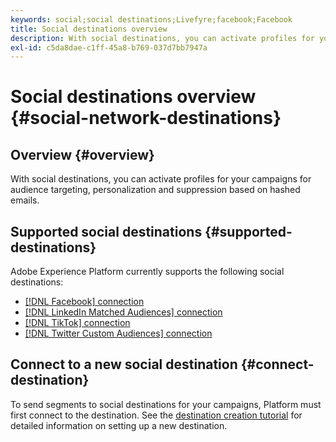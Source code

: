 ```yaml
---
keywords: social;social destinations;Livefyre;facebook;Facebook
title: Social destinations overview
description: With social destinations, you can activate profiles for your campaigns for audience targeting, personalization and suppression based on hashed emails.
exl-id: c5da8dae-c1ff-45a8-b769-037d7bb7947a
---
```

# Social destinations overview {#social-network-destinations}

## Overview {#overview}

With social destinations, you can activate profiles for your campaigns for audience targeting, personalization and suppression based on hashed emails.

## Supported social destinations {#supported-destinations}

Adobe Experience Platform currently supports the following social destinations:

* [[!DNL Facebook] connection](facebook.md)
* [[!DNL LinkedIn Matched Audiences] connection](linkedin.md)
* [[!DNL TikTok] connection](tiktok.md)
* [[!DNL Twitter Custom Audiences] connection](twitter.md)

## Connect to a new social destination {#connect-destination}

To send segments to social destinations for your campaigns, Platform must first connect to the destination. See the [destination creation tutorial](../../ui/connect-destination.md) for detailed information on setting up a new destination.